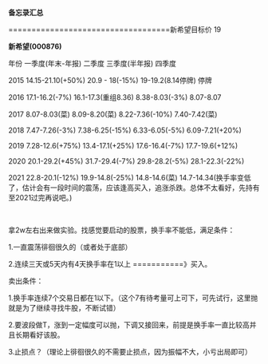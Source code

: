 **备忘录汇总**

===================================新希望目标价 19

**新希望(000876)**

年份			一季度(年末-年报)					二季度							三季度(半年报)								四季度

2015		14.15-21.10(+50%)			20.9 - 18(-15%)					19-19.2(8.14停牌)							停牌

2016		17.1-16.2(-7%)				  16.1-17.3(重组8.36)			  8.38-8.03(-3%)							8.07-8.07

2017		8.07-8.03(菜)					 8.09-8.20(菜)						 8.22-7.36(-10%)						  7.40-7.42(菜)

2018		7.47-7.26(-3%)				  7.38-6.25(-15%)					6.33-6.05(-5%)							 6.09-7.21(+20%)

2019		7.28-12.6(+75%)			   13.4-17.1(+25%)				   17.6-16.4(-7%)							17.7-19.6(+12%)

2020		20.1-29.2(+45%)				31.7-29.4(-7%)					 29.8-28.2(-5%)							28.1-22.3(-22%)

2021		22.8-20.1(-12%)				19.9-14.8(-25%)					14.8-14.6(菜)							  14.7-14.34(换手率变低了，估计会有一段时间的震荡，应该逢高买入，追涨杀跌。总体不太看好，先持有至2021过完再说吧。)	

​			

拿2w左右出来做实验。找感觉要启动的股票，换手率不能低，满足条件：

1.一直震荡徘徊很久的（或者处于底部）

2.连续三天或5天内有4天换手率在1以上  ===========》买入。



卖出条件：

1.换手率连续7个交易日都在1以下。（这个7有待考量可上可下，可先试行，这里抛就是为了继续寻找牛股，不断试错）

2.要波段做T，涨到一定幅度可以抛，下调又接回来，前提是换手率一直比较高并且长期看好该股。

3.止损点？（理论上徘徊很久的不需要止损点，因为振幅不大，小亏出局即可）















































